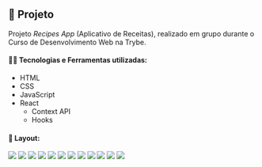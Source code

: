 ## 📌 Projeto
Projeto _Recipes App_ (Aplicativo de Receitas), realizado em grupo durante o Curso de Desenvolvimento Web na Trybe.

#### 👩‍💻 Tecnologias e Ferramentas utilizadas:
- HTML
- CSS
- JavaScript
- React
  - Context API
  - Hooks

#### 📸 Layout:
<img src="./src/images/screenshots/login.png" />
<img src="./src/images/screenshots/recipes.png" />
<img src="./src/images/screenshots/drinks.png" />
<img src="./src/images/screenshots/details.png" />
<img src="./src/images/screenshots/inprogress.png" />
<img src="./src/images/screenshots/donerecipes.png" />
<img src="./src/images/screenshots/favorites.png" />
<img src="./src/images/screenshots/explorar.png" />
<img src="./src/images/screenshots/explore-recipes.png" />
<img src="./src/images/screenshots/explore-drinks.png" />
<img src="./src/images/screenshots/explore-area.png" />
<img src="./src/images/screenshots/profile.png" />

